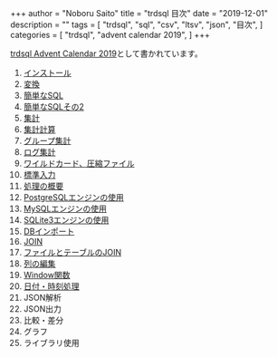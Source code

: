 +++
author = "Noboru Saito"
title = "trdsql 目次"
date = "2019-12-01"
description = ""
tags = [
    "trdsql",
    "sql",
    "csv",
    "ltsv",
    "json",
    "目次",
]
categories = [
    "trdsql",
    "advent calendar 2019",
]
+++

[trdsql  Advent Calendar 2019](https://qiita.com/advent-calendar/2019/trdsql)として書かれています。

1. [インストール](../01_install)
1. [変換](../02_convert)
1. [簡単なSQL](../03_sql)
1. [簡単なSQLその2](../04_sql2)
1. [集計](../05_aggregate)
1. [集計計算](../06_calculation)
1. [グループ集計](../07_group)
1. [ログ集計](../08_log)
1. [ワイルドカード、圧縮ファイル](../09_wildcard)
1. [標準入力](../10_stdin)
1. [処理の概要](../11_summary)
1. [PostgreSQLエンジンの使用](../12_postgres)
1. [MySQLエンジンの使用](../13_mysql)
1. [SQLite3エンジンの使用](../14_sqlite3)
1. [DBインポート](../15_import)
1. [JOIN](../16_join)
1. [ファイルとテーブルのJOIN](../17_file_table)
1. [列の編集](../18_edit_columns)
1. [Window関数](../19_window)
1. [日付・時刻処理](../20_date)
1. JSON解析
1. JSON出力
1. 比較・差分
1. グラフ
1. ライブラリ使用

<!--
1. [JSON解析](../21_json_parse)
1. [JSON出力](../22_json_output)
1. [比較・差分](../23_except)
1. [グラフ](../24_graph)
1. [ライブラリ使用](25_library)
-->

